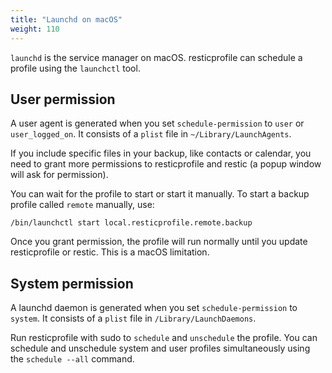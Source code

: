 ```yaml
---
title: "Launchd on macOS"
weight: 110
---
```


`launchd` is the service manager on macOS. resticprofile can schedule a profile using the `launchctl` tool.

## User permission

A user agent is generated when you set `schedule-permission` to `user` or `user_logged_on`. It consists of a `plist` file in `~/Library/LaunchAgents`.

If you include specific files in your backup, like contacts or calendar, you need to grant more permissions to resticprofile and restic (a popup window will ask for permission).

You can wait for the profile to start or start it manually. To start a backup profile called `remote` manually, use:

```shell
/bin/launchctl start local.resticprofile.remote.backup
```

Once you grant permission, the profile will run normally until you update resticprofile or restic. This is a macOS limitation.

## System permission

A launchd daemon is generated when you set `schedule-permission` to `system`. It consists of a `plist` file in `/Library/LaunchDaemons`.

Run resticprofile with sudo to `schedule` and `unschedule` the profile. You can schedule and unschedule system and user profiles simultaneously using the `schedule --all` command.